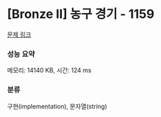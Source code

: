 # [Bronze II] 농구 경기 - 1159 

[문제 링크](https://www.acmicpc.net/problem/1159) 

### 성능 요약

메모리: 14140 KB, 시간: 124 ms

### 분류

구현(implementation), 문자열(string)

